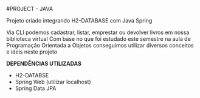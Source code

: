#PROJECT - JAVA

Projeto criado integrando H2-DATABASE com Java Spring 

Via CLI podemos cadastrar, listar, emprestar ou devolver livros em nossa biblioteca virtual 
Com base no que foi estudado este semestre na aula de Programação Orientada a Objetos conseguimos utilizar diversos conceitos e ideis neste projeto 

**DEPENDÊNCIAS UTILIZADAS** 

- H2-DATABSE
- Spring Web (utilizar localhost)
- Spring Data JPA
